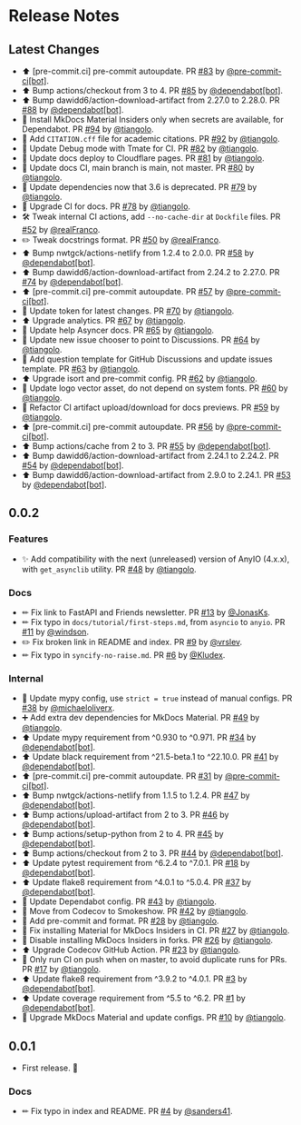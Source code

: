 # Release Notes

## Latest Changes

* ⬆ [pre-commit.ci] pre-commit autoupdate. PR [#83](https://github.com/tiangolo/asyncer/pull/83) by [@pre-commit-ci[bot]](https://github.com/apps/pre-commit-ci).
* ⬆ Bump actions/checkout from 3 to 4. PR [#85](https://github.com/tiangolo/asyncer/pull/85) by [@dependabot[bot]](https://github.com/apps/dependabot).
* ⬆ Bump dawidd6/action-download-artifact from 2.27.0 to 2.28.0. PR [#88](https://github.com/tiangolo/asyncer/pull/88) by [@dependabot[bot]](https://github.com/apps/dependabot).
* 👷 Install MkDocs Material Insiders only when secrets are available, for Dependabot. PR [#94](https://github.com/tiangolo/asyncer/pull/94) by [@tiangolo](https://github.com/tiangolo).
* 🔧 Add `CITATION.cff` file for academic citations. PR [#92](https://github.com/tiangolo/asyncer/pull/92) by [@tiangolo](https://github.com/tiangolo).
* 👷 Update Debug mode with Tmate for CI. PR [#82](https://github.com/tiangolo/asyncer/pull/82) by [@tiangolo](https://github.com/tiangolo).
* 👷 Update docs deploy to Cloudflare pages. PR [#81](https://github.com/tiangolo/asyncer/pull/81) by [@tiangolo](https://github.com/tiangolo).
* 👷 Update docs CI, main branch is main, not master. PR [#80](https://github.com/tiangolo/asyncer/pull/80) by [@tiangolo](https://github.com/tiangolo).
* 🔧 Update dependencies now that 3.6 is deprecated. PR [#79](https://github.com/tiangolo/asyncer/pull/79) by [@tiangolo](https://github.com/tiangolo).
* 👷 Upgrade CI for docs. PR [#78](https://github.com/tiangolo/asyncer/pull/78) by [@tiangolo](https://github.com/tiangolo).
* 🛠️ Tweak internal CI actions, add `--no-cache-dir` at `Dockfile` files. PR [#52](https://github.com/tiangolo/asyncer/pull/52) by [@realFranco](https://github.com/realFranco).
* ✏️ Tweak docstrings format. PR [#50](https://github.com/tiangolo/asyncer/pull/50) by [@realFranco](https://github.com/realFranco).
* ⬆ Bump nwtgck/actions-netlify from 1.2.4 to 2.0.0. PR [#58](https://github.com/tiangolo/asyncer/pull/58) by [@dependabot[bot]](https://github.com/apps/dependabot).
* ⬆ Bump dawidd6/action-download-artifact from 2.24.2 to 2.27.0. PR [#74](https://github.com/tiangolo/asyncer/pull/74) by [@dependabot[bot]](https://github.com/apps/dependabot).
* ⬆ [pre-commit.ci] pre-commit autoupdate. PR [#57](https://github.com/tiangolo/asyncer/pull/57) by [@pre-commit-ci[bot]](https://github.com/apps/pre-commit-ci).
* 👷 Update token for latest changes. PR [#70](https://github.com/tiangolo/asyncer/pull/70) by [@tiangolo](https://github.com/tiangolo).
* ⬆️ Upgrade analytics. PR [#67](https://github.com/tiangolo/asyncer/pull/67) by [@tiangolo](https://github.com/tiangolo).
* 📝 Update help Asyncer docs. PR [#65](https://github.com/tiangolo/asyncer/pull/65) by [@tiangolo](https://github.com/tiangolo).
* 🔧 Update new issue chooser to point to Discussions. PR [#64](https://github.com/tiangolo/asyncer/pull/64) by [@tiangolo](https://github.com/tiangolo).
* 🔧 Add question template for GitHub Discussions and update issues template. PR [#63](https://github.com/tiangolo/asyncer/pull/63) by [@tiangolo](https://github.com/tiangolo).
* ⬆ Upgrade isort and pre-commit config. PR [#62](https://github.com/tiangolo/asyncer/pull/62) by [@tiangolo](https://github.com/tiangolo).
* 🍱 Update logo vector asset, do not depend on system fonts. PR [#60](https://github.com/tiangolo/asyncer/pull/60) by [@tiangolo](https://github.com/tiangolo).
* 👷 Refactor CI artifact upload/download for docs previews. PR [#59](https://github.com/tiangolo/asyncer/pull/59) by [@tiangolo](https://github.com/tiangolo).
* ⬆ [pre-commit.ci] pre-commit autoupdate. PR [#56](https://github.com/tiangolo/asyncer/pull/56) by [@pre-commit-ci[bot]](https://github.com/apps/pre-commit-ci).
* ⬆ Bump actions/cache from 2 to 3. PR [#55](https://github.com/tiangolo/asyncer/pull/55) by [@dependabot[bot]](https://github.com/apps/dependabot).
* ⬆ Bump dawidd6/action-download-artifact from 2.24.1 to 2.24.2. PR [#54](https://github.com/tiangolo/asyncer/pull/54) by [@dependabot[bot]](https://github.com/apps/dependabot).
* ⬆ Bump dawidd6/action-download-artifact from 2.9.0 to 2.24.1. PR [#53](https://github.com/tiangolo/asyncer/pull/53) by [@dependabot[bot]](https://github.com/apps/dependabot).

## 0.0.2

### Features

* ✨ Add compatibility with the next (unreleased) version of AnyIO (4.x.x), with `get_asynclib` utility. PR [#48](https://github.com/tiangolo/asyncer/pull/48) by [@tiangolo](https://github.com/tiangolo).

### Docs

* ✏ Fix link to FastAPI and Friends newsletter. PR [#13](https://github.com/tiangolo/asyncer/pull/13) by [@JonasKs](https://github.com/JonasKs).
* ✏ Fix typo in `docs/tutorial/first-steps.md`, from `asyncio` to `anyio`. PR [#11](https://github.com/tiangolo/asyncer/pull/11) by [@windson](https://github.com/windson).
* ✏️ Fix broken link in README and index. PR [#9](https://github.com/tiangolo/asyncer/pull/9) by [@vrslev](https://github.com/vrslev).
* ✏ Fix typo in `syncify-no-raise.md`. PR [#6](https://github.com/tiangolo/asyncer/pull/6) by [@Kludex](https://github.com/Kludex).

### Internal

* 🔧 Update mypy config, use `strict = true` instead of manual configs. PR [#38](https://github.com/tiangolo/asyncer/pull/38) by [@michaeloliverx](https://github.com/michaeloliverx).
* ➕ Add extra dev dependencies for MkDocs Material. PR [#49](https://github.com/tiangolo/asyncer/pull/49) by [@tiangolo](https://github.com/tiangolo).
* ⬆ Update mypy requirement from ^0.930 to ^0.971. PR [#34](https://github.com/tiangolo/asyncer/pull/34) by [@dependabot[bot]](https://github.com/apps/dependabot).
* ⬆ Update black requirement from ^21.5-beta.1 to ^22.10.0. PR [#41](https://github.com/tiangolo/asyncer/pull/41) by [@dependabot[bot]](https://github.com/apps/dependabot).
* ⬆ [pre-commit.ci] pre-commit autoupdate. PR [#31](https://github.com/tiangolo/asyncer/pull/31) by [@pre-commit-ci[bot]](https://github.com/apps/pre-commit-ci).
* ⬆ Bump nwtgck/actions-netlify from 1.1.5 to 1.2.4. PR [#47](https://github.com/tiangolo/asyncer/pull/47) by [@dependabot[bot]](https://github.com/apps/dependabot).
* ⬆ Bump actions/upload-artifact from 2 to 3. PR [#46](https://github.com/tiangolo/asyncer/pull/46) by [@dependabot[bot]](https://github.com/apps/dependabot).
* ⬆ Bump actions/setup-python from 2 to 4. PR [#45](https://github.com/tiangolo/asyncer/pull/45) by [@dependabot[bot]](https://github.com/apps/dependabot).
* ⬆ Bump actions/checkout from 2 to 3. PR [#44](https://github.com/tiangolo/asyncer/pull/44) by [@dependabot[bot]](https://github.com/apps/dependabot).
* ⬆ Update pytest requirement from ^6.2.4 to ^7.0.1. PR [#18](https://github.com/tiangolo/asyncer/pull/18) by [@dependabot[bot]](https://github.com/apps/dependabot).
* ⬆ Update flake8 requirement from ^4.0.1 to ^5.0.4. PR [#37](https://github.com/tiangolo/asyncer/pull/37) by [@dependabot[bot]](https://github.com/apps/dependabot).
* 🔧 Update Dependabot config. PR [#43](https://github.com/tiangolo/asyncer/pull/43) by [@tiangolo](https://github.com/tiangolo).
* 👷 Move from Codecov to Smokeshow. PR [#42](https://github.com/tiangolo/asyncer/pull/42) by [@tiangolo](https://github.com/tiangolo).
* 🔧 Add pre-commit and format. PR [#28](https://github.com/tiangolo/asyncer/pull/28) by [@tiangolo](https://github.com/tiangolo).
* 💚 Fix installing Material for MkDocs Insiders in CI. PR [#27](https://github.com/tiangolo/asyncer/pull/27) by [@tiangolo](https://github.com/tiangolo).
* 👷 Disable installing MkDocs Insiders in forks. PR [#26](https://github.com/tiangolo/asyncer/pull/26) by [@tiangolo](https://github.com/tiangolo).
* ⬆️ Upgrade Codecov GitHub Action. PR [#23](https://github.com/tiangolo/asyncer/pull/23) by [@tiangolo](https://github.com/tiangolo).
* 💚 Only run CI on push when on master, to avoid duplicate runs for PRs. PR [#17](https://github.com/tiangolo/asyncer/pull/17) by [@tiangolo](https://github.com/tiangolo).
* ⬆ Update flake8 requirement from ^3.9.2 to ^4.0.1. PR [#3](https://github.com/tiangolo/asyncer/pull/3) by [@dependabot[bot]](https://github.com/apps/dependabot).
* ⬆ Update coverage requirement from ^5.5 to ^6.2. PR [#1](https://github.com/tiangolo/asyncer/pull/1) by [@dependabot[bot]](https://github.com/apps/dependabot).
* 🔧 Upgrade MkDocs Material and update configs. PR [#10](https://github.com/tiangolo/asyncer/pull/10) by [@tiangolo](https://github.com/tiangolo).

## 0.0.1

* First release. 🎉

### Docs

* ✏ Fix typo in index and README. PR [#4](https://github.com/tiangolo/asyncer/pull/4) by [@sanders41](https://github.com/sanders41).


